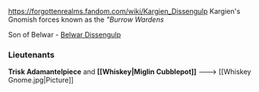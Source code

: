 https://forgottenrealms.fandom.com/wiki/Kargien_Dissengulp
Kargien's Gnomish forces known as the *"Burrow Wardens*

 Son of Belwar - [Belwar Dissengulp](https://forgottenrealms.fandom.com/wiki/Belwar_Dissengulp)
### Lieutenants 
**Trisk Adamantelpiece** and **[[Whiskey|Miglin Cubblepot]]** ---> [[Whiskey Gnome.jpg|Picture]]